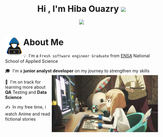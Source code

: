 <h1 align="center"><b>Hi , I'm Hiba Ouazry </b><img src="https://media.giphy.com/media/hvRJCLFzcasrR4ia7z/giphy.gif" width="35"></h1>
<!--  -->
<p align="center">
  <a href="https://github.com/DenverCoder1/readme-typing-svg"><img src="https://readme-typing-svg.herokuapp.com?font=Time+New+Roman&color=cyan&size=25&center=true&vCenter=true&width=600&height=100&lines=Assalamu+O+Alaikum+Warahmatullah..&hearts;++;Software+Engineer+Graduate,;Full-Stack+Developer,;Active+Learner/Researcher,;Love+to+learn+new+stuffs,;Anime+Addict..<3"></a>
</p>

 # About Me <img align="left" src = "images/about_me.gif" width = 60px>

💡 &nbsp;I'm a `Fresh software engineer Graduate` from [ENSA](http://ensak.usms.ac.ma/ensak/) National School of Applied Science

🎓 &nbsp;I'm a **junior analyst developer** on my journey to strengthen my skills
<img align="right" src="images/coding_girl.gif" width = 350px>


🚀 &nbsp;I'm on track for learning more about **QA** Testing and **Data Science**

✍️ &nbsp;In my free time, i watch Anime and read fictional stories 



